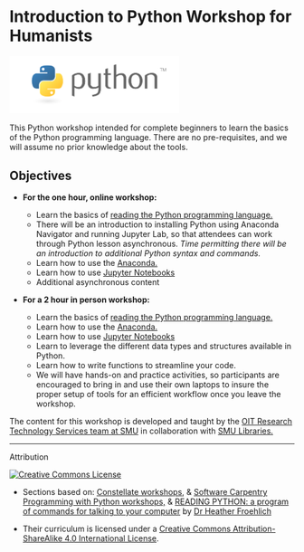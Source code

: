 # Introduction to Python Workshop for Humanists

<!---![Python Logo](https://raw.githubusercontent.com/SouthernMethodistUniversity/intro-to-python/main/images/python_logo.png)  --->
<img src="https://raw.githubusercontent.com/SouthernMethodistUniversity/intro-to-python/main/images/python_logo.png" alt="Python logo" width="300"/>

This Python workshop intended for complete beginners to learn the basics of the Python programming language. There are no pre-requisites, and we will assume no prior knowledge about the tools.

## Objectives


- **For the one hour, online workshop:**
    - Learn the basics of [reading the Python programming language.](https://southernmethodistuniversity.github.io/intro-to-python/python-reading.html)
    - There will be an introduction to installing Python using Anaconda Navigator and running Jupyter Lab, so that attendees can work through Python lesson asynchronous. *Time permitting there will be an introduction to additional Python syntax and commands.*
    - Learn how to use the [Anaconda.](https://southernmethodistuniversity.github.io/intro-to-python/python_install.html#anaconda-one-way-to-install-python)
    - Learn how to use [Jupyter Notebooks](https://southernmethodistuniversity.github.io/intro-to-python/jupyterlab.html)
    - Additional asynchronous content 



- **For a 2 hour in person workshop:**
    - Learn the basics of [reading the Python programming language.](https://southernmethodistuniversity.github.io/intro-to-python/python-reading.html)
    - Learn how to use the [Anaconda.](https://southernmethodistuniversity.github.io/intro-to-python/python_install.html#anaconda-one-way-to-install-python)
    - Learn how to use [Jupyter Notebooks](https://southernmethodistuniversity.github.io/intro-to-python/jupyterlab.html)
    - Learn to leverage the different data types and structures available in Python.
    - Learn how to write functions to streamline your code.
    - We will have hands-on and practice activities, so participants are encouraged to bring in and use their own laptops to insure the proper setup of tools for an efficient workflow once you leave the workshop. 



The content for this workshop is developed and taught by the [OIT Research Technology Services team at SMU](https://www.smu.edu/OIT/research) in collaboration with [SMU Libraries.](https://www.smu.edu/libraries/scholarship)





-----
Attribution

[![Creative Commons License](https://i.creativecommons.org/l/by-sa/4.0/88x31.png)](http://creativecommons.org/licenses/by-sa/4.0/)  

* Sections based on: [Constellate workshops,](https://labs.jstor.org/projects/text-mining/) & [Software Carpentry Programming with Python workshops,](https://swcarpentry.github.io/python-novice-inflammation/) & [READING PYTHON: a program of commands for talking to your computer](https://www.dropbox.com/scl/fi/2xg6cph6ag38iy5vzn0kg/intro-to-python-beginners.pptx?rlkey=xghsqe6xr2ahqds9nwicnsgxm&e=2&st=zjdg2qwf&dl=0) by [Dr Heather Froehlich](https://hfroehli.ch/) 

* Their curriculum is licensed under a [Creative Commons Attribution-ShareAlike 4.0 International License](http://creativecommons.org/licenses/by-sa/4.0/). 
